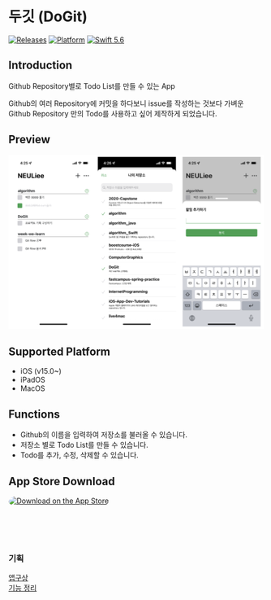# 두깃 (DoGit)

[![Releases](https://img.shields.io/badge/release-v1.0-blue?style=flat)](https://github.com/kimain050401/green-grass-ios/releases/latest)
[![Platform](https://img.shields.io/badge/platform-iOS-green.svg?style=flat)](https://github.com/kimain050401/green-grass-ios)
[![Swift 5.6](https://img.shields.io/badge/Swift-5.6-orange.svg?style=flat)](https://developer.apple.com/swift/)

## Introduction

Github Repository별로 Todo List를 만들 수 있는 App

Github의 여러 Repository에 커밋을 하다보니 issue를 작성하는 것보다 가벼운
Github Repository 만의 Todo를 사용하고 싶어 제작하게 되었습니다.

## Preview

![Preview](screenshot.png)

## Supported Platform

- iOS (v15.0~)
- iPadOS
- MacOS

## Functions

- Github의 이름을 입력하여 저장소를 불러올 수 있습니다.
- 저장소 별로 Todo List를 만들 수 있습니다.
- Todo를 추가, 수정, 삭제할 수 있습니다.

## App Store Download

<a href="https://apps.apple.com/us/app/%EB%91%90%EA%B9%83/id1621659382" style="display: inline-block; overflow: hidden; border-radius: 13px; width: 250px; height: 83px;"><img src="https://tools.applemediaservices.com/api/badges/download-on-the-app-store/black/en-US?size=250x83&amp" alt="Download on the App Store" style="border-radius: 13px; width: 250px; height: 83px;"></a>


### 기획
[앱구상](https://neuli.notion.site/1483becafc2846fbb01f80311c31c186)  
[기능 정리](https://neuli.notion.site/e020c2e275e64dd085792a8adfced6ae)
